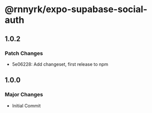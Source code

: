 # @rnnyrk/expo-supabase-social-auth

## 1.0.2

### Patch Changes

- 5e06228: Add changeset, first release to npm

## 1.0.0

### Major Changes

- Initial Commit

